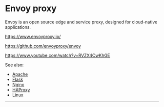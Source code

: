 # Envoy proxy

Envoy is an open source edge and service proxy, designed for cloud-native applications. 

https://www.envoyproxy.io/

https://github.com/envoyproxy/envoy

https://www.youtube.com/watch?v=RVZX4CwKhGE

See also:
 - [Apache](Apache.md)
 - [Flask](Flask.md)
 - [Nginx](Nginx.md)
 - [HAProxy](HAProxy.md)
 - [Linux](Linux.md)

---
